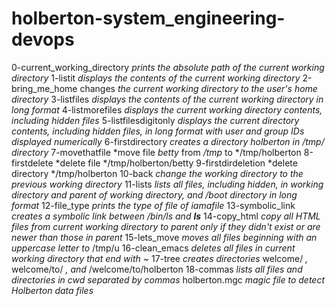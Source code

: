 # holberton-system_engineering-devops
0-current_working_directory *prints the absolute path of the current working directory*
1-listit *displays the contents of the current working directory*
2-bring_me_home changes *the current working directory to the user's home directory*
3-listfiles *displays the contents of the current working directory in long format*
4-listmorefiles *displays the current working directory contents, including hidden files*
5-listfilesdigitonly *displays the current directory contents, including hidden files, in long format with user and group IDs displayed numerically*
6-firstdirectory *creates a directory *holberton* in */tmp/* directory*
7-movethatfile *move file *betty* from */tmp* to */tmp/holberton
8-firstdelete *delete file */tmp/holberton/betty
9-firstdirdeletion *delete directory */tmp/holberton
10-back *change the working directory to the previous working directory*
11-lists *lists all files, including hidden, in working directory and parent of working directory, and /boot directory in long format*
12-file_type *prints the type of file of iamafile*
13-symbolic_link *creates a symbolic link between /bin/ls and __ls__*
14-copy_html *copy all HTML files from current working directory to parent only if they didn't exist or are newer than those in parent*
15-lets_move *moves all files beginning with an uppercase letter to* /tmp/u
16-clean_emacs *deletes all files in current working directory that end with ~*
17-tree *creates directories* welcome/ *,* welcome/to/ *, and* /welcome/to/holberton
18-commas *lists all files and directories in cwd separated by commas*
holberton.mgc *magic file to detect Holberton data files* 
